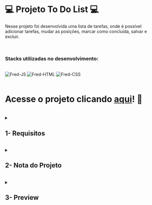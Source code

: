 # :computer: Projeto To Do List :computer:

Nesse projeto foi desenvolvida uma lista de tarefas, onde é possível adicionar tarefas, mudar as posições, marcar como concluída, salvar e excluir.

<br />

### Stacks utilizadas no desenvolvimento:
<div style="display: inline_block"><br>
  <img alt="Fred-JS" src="https://img.shields.io/badge/JavaScript-F7DF1E?style=for-the-badge&logo=javascript&logoColor=black" />
  <img alt="Fred-HTML" src="https://img.shields.io/badge/HTML5-E34F26?style=for-the-badge&logo=html5&logoColor=white" />
  <img alt="Fred-CSS" src="https://img.shields.io/badge/CSS3-1572B6?style=for-the-badge&logo=css3&logoColor=white" />
</div>

<br />

# Acesse o projeto clicando [aqui](https://fredericotp.github.io/trybe-bonus-project-todo-list/)! :green_heart:

<br />

<details>
<summary>
  
## 1- Requisitos
  
</summary>
 
### 1 - Adicione à sua lista o título "Minha Lista de Tarefas" em uma tag `<header>`

### 2 - Adicione abaixo do título um parágrafo com o texto "Clique duas vezes em um item para marcá-lo como completo"

### 3 - Adicione um input onde a pessoa usuária poderá digitar o nome do item que deseja adicionar à lista

### 4 - Adicione uma lista ordenada de tarefas

### 5 - Adicione um botão e, ao clicar nesse botão, um novo item deverá ser criado ao final da lista e o texto do input deve ser limpo

### 6 - Adicione três novas tarefas e ordene todas as tarefas da lista por ordem de criação

### 7 - Clicar em um item da lista deve alterar a cor de fundo do item para cinza

### 8 - Não deve ser possível selecionar mais de um elemento da lista ao mesmo tempo

### 9 - Clicar duas vezes em um item, faz com que ele seja riscado, indicando que foi completado. Deve ser possível desfazer essa ação clicando novamente duas vezes no item

### 10 - Adicione um botão que quando clicado deve apagar todos os itens da lista

### 11 - Adicione um botão que quando clicado remove **somente** os elementos finalizados da sua lista

## Requisitos Bônus

### 12 - Adicione um botão que salva o conteúdo da lista. Se você fechar e reabrir a página, a lista deve continuar no estado em que estava

### 13 - Adicione dois botões, que permitam mover o item selecionado para cima ou para baixo na lista de tarefas

### 14 - Adicione um botão que, quando clicado, remove o item selecionado

</details>
<br />

<details>
<summary>

## 2- Nota do Projeto

</summary>

## 100% :heavy_check_mark:

![Project-Bonus-ToDo-List-Grade](https://github.com/FredericoTP/trybe-bonus-project-todo-list/blob/main/images/lista-de-tarefas-grade.png?raw=true)
 
</details>
<br />

<details>
<summary>

## 3- Preview
  
</summary>
  
![Project-Bonus-ToDo-List-Preview](https://github.com/FredericoTP/trybe-bonus-project-todo-list/blob/main/images/lista-de-tarefas-preview.png?raw=true)
  
</details>
